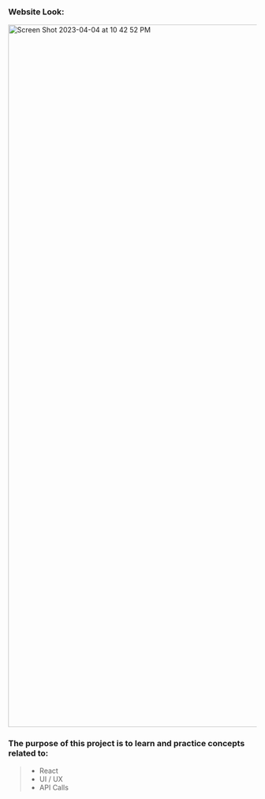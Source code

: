 ### Website Look:

<img width="1425" alt="Screen Shot 2023-04-04 at 10 42 52 PM" src="https://user-images.githubusercontent.com/84339439/229968056-d0d87455-eb7a-4869-b9d1-10232e0457a4.png">

### The purpose of this project is to learn and practice concepts related to:
> - React
> - UI / UX
> - API Calls
